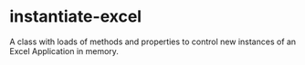 # instantiate-excel
A class with loads of methods and properties to control new instances of an Excel Application in memory.
